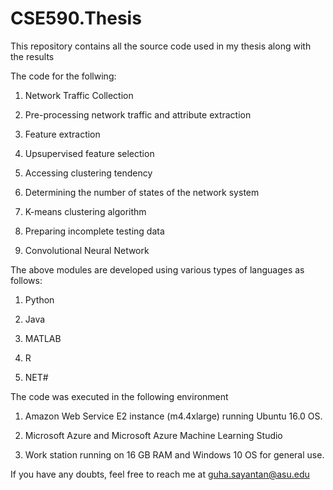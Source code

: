 # CSE590.Thesis
This repository contains all the source code used in my thesis along with the results

The code for the follwing:

1. Network Traffic Collection

2. Pre-processing network traffic and attribute extraction

3. Feature extraction

4. Upsupervised feature selection

5. Accessing clustering tendency

6. Determining the number of states of the network system

7. K-means clustering algorithm

8. Preparing incomplete testing data 

9. Convolutional Neural Network


The above modules are developed using various types of languages as follows:

1. Python

2. Java

3. MATLAB

4. R

5. NET#


The code was executed in the following environment

1. Amazon Web Service E2 instance (m4.4xlarge) running Ubuntu 16.0 OS.

2. Microsoft Azure and Microsoft Azure Machine Learning Studio

3. Work station running on 16 GB RAM and Windows 10 OS for general use.


If you have any doubts, feel free to reach me at guha.sayantan@asu.edu 
